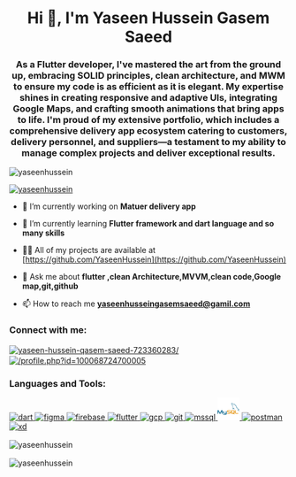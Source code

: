 <h1 align="center">Hi 👋, I'm Yaseen Hussein Gasem Saeed</h1>
<h3 align="center">As a Flutter developer, I've mastered the art from the ground up, embracing SOLID principles, clean architecture, and MWM to ensure my code is as efficient as it is elegant. My expertise shines in creating responsive and adaptive Uls, integrating Google Maps, and crafting smooth animations that bring apps to life. I'm proud of my extensive portfolio, which includes a comprehensive delivery app ecosystem catering to customers, delivery personnel, and suppliers—a testament to my ability to manage complex projects and deliver exceptional results.</h3>

<p align="left"> <img src="https://komarev.com/ghpvc/?username=yaseenhussein&label=Profile%20views&color=0e75b6&style=flat" alt="yaseenhussein" /> </p>

<p align="left"> <a href="https://github.com/ryo-ma/github-profile-trophy"><img src="https://github-profile-trophy.vercel.app/?username=yaseenhussein" alt="yaseenhussein" /></a> </p>

- 🔭 I’m currently working on **Matuer delivery app**

- 🌱 I’m currently learning **Flutter framework and dart language and so many skills**

- 👨‍💻 All of my projects are available at [https://github.com/YaseenHussein](https://github.com/YaseenHussein)

- 💬 Ask me about **flutter ,clean Architecture,MVVM,clean code,Google map,git,github**

- 📫 How to reach me **yaseenhusseingasemsaeed@gamil.com**

<h3 align="left">Connect with me:</h3>
<p align="left">
<a href="https://linkedin.com/in/yaseen-hussein-qasem-saeed-723360283/" target="blank"><img align="center" src="https://raw.githubusercontent.com/rahuldkjain/github-profile-readme-generator/master/src/images/icons/Social/linked-in-alt.svg" alt="yaseen-hussein-qasem-saeed-723360283/" height="30" width="40" /></a>
<a href="https://fb.com//profile.php?id=100068724700005" target="blank"><img align="center" src="https://raw.githubusercontent.com/rahuldkjain/github-profile-readme-generator/master/src/images/icons/Social/facebook.svg" alt="/profile.php?id=100068724700005" height="30" width="40" /></a>
</p>

<h3 align="left">Languages and Tools:</h3>
<p align="left"> <a href="https://dart.dev" target="_blank" rel="noreferrer"> <img src="https://www.vectorlogo.zone/logos/dartlang/dartlang-icon.svg" alt="dart" width="40" height="40"/> </a> <a href="https://www.figma.com/" target="_blank" rel="noreferrer"> <img src="https://www.vectorlogo.zone/logos/figma/figma-icon.svg" alt="figma" width="40" height="40"/> </a> <a href="https://firebase.google.com/" target="_blank" rel="noreferrer"> <img src="https://www.vectorlogo.zone/logos/firebase/firebase-icon.svg" alt="firebase" width="40" height="40"/> </a> <a href="https://flutter.dev" target="_blank" rel="noreferrer"> <img src="https://www.vectorlogo.zone/logos/flutterio/flutterio-icon.svg" alt="flutter" width="40" height="40"/> </a> <a href="https://cloud.google.com" target="_blank" rel="noreferrer"> <img src="https://www.vectorlogo.zone/logos/google_cloud/google_cloud-icon.svg" alt="gcp" width="40" height="40"/> </a> <a href="https://git-scm.com/" target="_blank" rel="noreferrer"> <img src="https://www.vectorlogo.zone/logos/git-scm/git-scm-icon.svg" alt="git" width="40" height="40"/> </a> <a href="https://www.microsoft.com/en-us/sql-server" target="_blank" rel="noreferrer"> <img src="https://www.svgrepo.com/show/303229/microsoft-sql-server-logo.svg" alt="mssql" width="40" height="40"/> </a> <a href="https://www.mysql.com/" target="_blank" rel="noreferrer"> <img src="https://raw.githubusercontent.com/devicons/devicon/master/icons/mysql/mysql-original-wordmark.svg" alt="mysql" width="40" height="40"/> </a> <a href="https://postman.com" target="_blank" rel="noreferrer"> <img src="https://www.vectorlogo.zone/logos/getpostman/getpostman-icon.svg" alt="postman" width="40" height="40"/> </a> <a href="https://www.adobe.com/products/xd.html" target="_blank" rel="noreferrer"> <img src="https://cdn.worldvectorlogo.com/logos/adobe-xd.svg" alt="xd" width="40" height="40"/> </a> </p>

<p><img align="center" src="https://github-readme-stats.vercel.app/api/top-langs?username=yaseenhussein&show_icons=true&locale=en&layout=compact" alt="yaseenhussein" /></p>

<p><img align="center" src="https://github-readme-streak-stats.herokuapp.com/?user=yaseenhussein&" alt="yaseenhussein" /></p>
